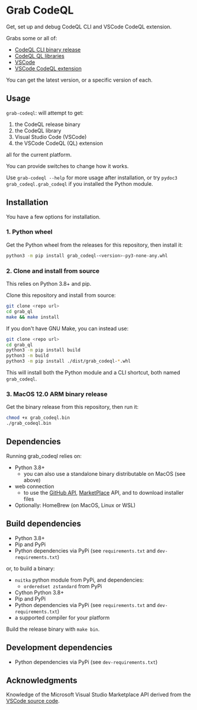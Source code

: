 # Grab CodeQL

Get, set up and debug CodeQL CLI and VSCode CodeQL extension.

Grabs some or all of:

* [CodeQL CLI binary release](https://github.com/github/codeql-cli-binaries)
* [CodeQL QL libraries](https://github.com/github/codeql)
* [VSCode](https://code.visualstudio.com/)
* [VSCode CodeQL extension](https://marketplace.visualstudio.com/items?itemName=GitHub.vscode-codeql)

You can get the latest version, or a specific version of each.

## Usage

`grab-codeql`: will attempt to get:

1. the CodeQL release binary
2. the CodeQL library
3. Visual Studio Code (VSCode)
4. the VSCode CodeQL (QL) extension

all for the current platform.

You can provide switches to change how it works.

Use `grab-codeql --help` for more usage after installation,
or try `pydoc3 grab_codeql.grab_codeql` if you installed the Python module.

## Installation

You have a few options for installation.

### 1. Python wheel

Get the Python wheel from the releases for this repository, then install it:

``` bash
python3 -m pip install grab_codeql-<version>-py3-none-any.whl
```

### 2. Clone and install from source

This relies on Python 3.8+ and pip.

Clone this repository and install from source:

``` bash
git clone <repo url>
cd grab_ql
make && make install
```

If you don't have GNU Make, you can instead use:

``` bash
git clone <repo url>
cd grab_ql
python3 -m pip install build
python3 -m build
python3 -m pip install ./dist/grab_codeql-*.whl
```

This will install both the Python module and a CLI shortcut, both named `grab_codeql`.

### 3. MacOS 12.0 ARM binary release

Get the binary release from this repository, then run it:

  ``` bash
  chmod +x grab_codeql.bin
  ./grab_codeql.bin
  ```

## Dependencies

Running grab_codeql relies on:

* Python 3.8+
  * you can also use a standalone binary distributable on MacOS (see above)
* web connection
  * to use the [GitHub API](https://docs.github.com/en/rest/guides/getting-started-with-the-rest-api), [MarketPlace](https://marketplace.visualstudio.com/) API, and to download installer files
* Optionally: HomeBrew (on MacOS, Linux or WSL)

## Build dependencies

* Python 3.8+
* Pip and PyPi
* Python dependencies via PyPi (see `requirements.txt` and `dev-requirements.txt`)

or, to build a binary:

* `nuitka` python module from PyPi, and dependencies:
  * `orderedset zstandard` from PyPi
* Cython Python 3.8+
* Pip and PyPi
* Python dependencies via PyPi (see `requirements.txt` and `dev-requirements.txt`)
* a supported compiler for your platform

Build the release binary with `make bin`.

## Development dependencies

* Python dependencies via PyPi (see `dev-requirements.txt`)

## Acknowledgments

Knowledge of the Microsoft Visual Studio Marketplace API derived from the [VSCode source code](https://github.com/microsoft/vscode/blob/main/src/vs/platform/extensionManagement/common/extensionGalleryService.ts).
